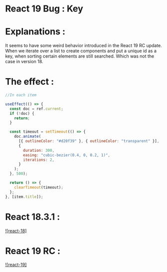# React 19 Bug : Key

# Explanations :

It seems to have some weird behavior introduced in the React 19 RC update. When we iterate over a list to create components and put a unique id as a key, when sorting certain elements are still searched. Which was not the case in version 18.

# The effect :

```js
//In each item

useEffect(() => {
  const doc = ref.current;
  if (!doc) {
    return;
  }

  const timeout = setTimeout(() => {
    doc.animate(
      [{ outlineColor: "#d20f39" }, { outlineColor: "transparent" }],
      {
        duration: 300,
        easing: "cubic-bezier(0.4, 0, 0.2, 1)",
        iterations: 2,
      }
    );
  }, 500);

  return () => {
    clearTimeout(timeout);
  };
}, [item.title]);
```

# React 18.3.1 :

[![react-18]](/public/react-18.mp4)

# React 19 RC :

[![react-19]](/public/react-19.mp4)
